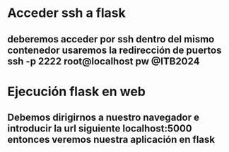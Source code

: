 # Acceder ssh a flask

## deberemos acceder por ssh dentro del mismo contenedor usaremos la redirección de puertos ssh -p 2222 root@localhost pw @ITB2024

# Ejecución flask en web 

## Debemos dirigirnos a nuestro navegador e introducir la url siguiente localhost:5000 entonces veremos nuestra aplicación en flask
